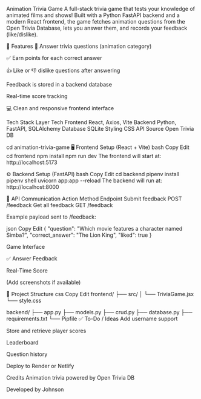 Animation Trivia Game
A full-stack trivia game that tests your knowledge of animated films and shows! Built with a Python FastAPI backend and a modern React frontend, the game fetches animation questions from the Open Trivia Database, lets you answer them, and records your feedback (like/dislike).

📌 Features
🎯 Answer trivia questions (animation category)

✅ Earn points for each correct answer

👍 Like or 👎 dislike questions after answering

 Feedback is stored in a backend database

 Real-time score tracking

💻 Clean and responsive frontend interface

 Tech Stack
Layer	Tech
Frontend	React, Axios, Vite
Backend	Python, FastAPI, SQLAlchemy
Database	SQLite
Styling	CSS
API Source	Open Trivia DB

cd animation-trivia-game
🖥️ Frontend Setup (React + Vite)
bash
Copy
Edit
cd frontend
npm install
npm run dev
The frontend will start at:
 http://localhost:5173

⚙️ Backend Setup (FastAPI)
bash
Copy
Edit
cd backend
pipenv install
pipenv shell
uvicorn app:app --reload
The backend will run at:
 http://localhost:8000

📡 API Communication
Action	Method	Endpoint
Submit feedback	POST	/feedback
Get all feedback	GET	/feedback

Example payload sent to /feedback:

json
Copy
Edit
{
  "question": "Which movie features a character named Simba?",
  "correct_answer": "The Lion King",
  "liked": true
}

Game Interface

✅ Answer Feedback

 Real-Time Score

(Add screenshots if available)

📁 Project Structure
css
Copy
Edit
frontend/
  ├── src/
  │   └── TriviaGame.jsx
  └── style.css

backend/
  ├── app.py
  ├── models.py
  ├── crud.py
  ├── database.py
  ├── requirements.txt
  └── Pipfile
✅ To-Do / Ideas
 Add username support

 Store and retrieve player scores

 Leaderboard

 Question history

 Deploy to Render or Netlify

 Credits
Animation trivia powered by Open Trivia DB

Developed by Johnson